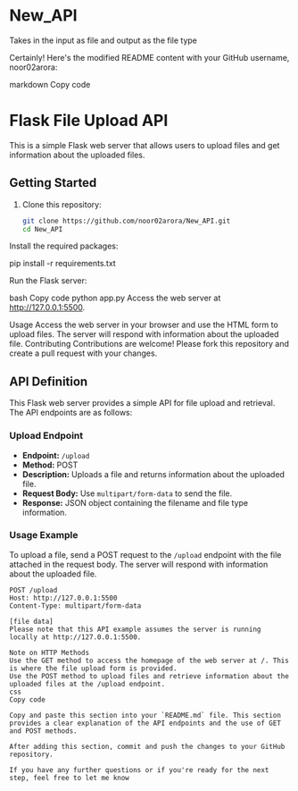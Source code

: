 # New_API
Takes in the input as file and output as the file type

Certainly! Here's the modified README content with your GitHub username, noor02arora:

markdown
Copy code
# Flask File Upload API

This is a simple Flask web server that allows users to upload files and get information about the uploaded files.

## Getting Started

1. Clone this repository:

   ```bash
   git clone https://github.com/noor02arora/New_API.git
   cd New_API
Install the required packages:

pip install -r requirements.txt

Run the Flask server:

bash
Copy code
python app.py
Access the web server at http://127.0.0.1:5500.

Usage
Access the web server in your browser and use the HTML form to upload files.
The server will respond with information about the uploaded file.
Contributing
Contributions are welcome! Please fork this repository and create a pull request with your 
changes.
## API Definition

This Flask web server provides a simple API for file upload and retrieval. The API endpoints are as follows:

### Upload Endpoint

- **Endpoint:** `/upload`
- **Method:** POST
- **Description:** Uploads a file and returns information about the uploaded file.
- **Request Body:** Use `multipart/form-data` to send the file.
- **Response:** JSON object containing the filename and file type information.

### Usage Example

To upload a file, send a POST request to the `/upload` endpoint with the file attached in the request body. The server will respond with information about the uploaded file.

```http
POST /upload
Host: http://127.0.0.1:5500
Content-Type: multipart/form-data

[file data]
Please note that this API example assumes the server is running locally at http://127.0.0.1:5500.

Note on HTTP Methods
Use the GET method to access the homepage of the web server at /. This is where the file upload form is provided.
Use the POST method to upload files and retrieve information about the uploaded files at the /upload endpoint.
css
Copy code

Copy and paste this section into your `README.md` file. This section provides a clear explanation of the API endpoints and the use of GET and POST methods.

After adding this section, commit and push the changes to your GitHub repository.

If you have any further questions or if you're ready for the next step, feel free to let me know
